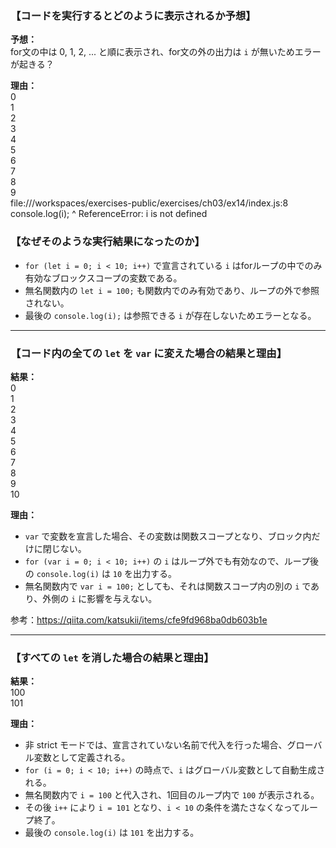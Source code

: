 ### 【コードを実行するとどのように表示されるか予想】

**予想：**  
for文の中は 0, 1, 2, ... と順に表示され、for文の外の出力は `i` が無いためエラーが起きる？

**理由：**  
0  
1  
2  
3  
4  
5  
6  
7  
8  
9  
file:///workspaces/exercises-public/exercises/ch03/ex14/index.js:8
console.log(i);
^
ReferenceError: i is not defined

### 【なぜそのような実行結果になったのか】

- `for (let i = 0; i < 10; i++)` で宣言されている `i` はforループの中でのみ有効なブロックスコープの変数である。
- 無名関数内の `let i = 100;` も関数内でのみ有効であり、ループの外で参照されない。
- 最後の `console.log(i);` は参照できる `i` が存在しないためエラーとなる。

---

### 【コード内の全ての `let` を `var` に変えた場合の結果と理由】

**結果：**  
0  
1  
2  
3  
4  
5  
6  
7  
8  
9  
10

**理由：**

- `var` で変数を宣言した場合、その変数は関数スコープとなり、ブロック内だけに閉じない。
- `for (var i = 0; i < 10; i++)` の `i` はループ外でも有効なので、ループ後の `console.log(i)` は `10` を出力する。
- 無名関数内で `var i = 100;` としても、それは関数スコープ内の別の `i` であり、外側の `i` に影響を与えない。

参考：https://qiita.com/katsukii/items/cfe9fd968ba0db603b1e

---

### 【すべての `let` を消した場合の結果と理由】

**結果：**  
100  
101

**理由：**

- 非 strict モードでは、宣言されていない名前で代入を行った場合、グローバル変数として定義される。
- `for (i = 0; i < 10; i++)` の時点で、`i` はグローバル変数として自動生成される。
- 無名関数内で `i = 100` と代入され、1回目のループ内で `100` が表示される。
- その後 `i++` により `i = 101` となり、`i < 10` の条件を満たさなくなってループ終了。
- 最後の `console.log(i)` は `101` を出力する。
